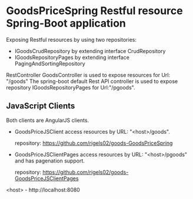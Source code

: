 # GoodsPriceSpring Restful resource Spring-Boot application

Exposing Restful resources by using two repositories:

- IGoodsCrudRepository  by extending  interface CrudRepository
- IGoodsRepositoryPages by extending interface PagingAndSortingRepository

RestController GoodsController is used to expose resources for Url: "/goods"
The spring-boot default Rest API controller is used to expose repository IGoodsRepositoryPages
for Url:"/pgoods".

## JavaScript Clients

Both clients are AngularJS clients.

- GoodsPriceJSClient access resources by URL:  "&lt;host>/goods".
    
    repository: https://github.com/rigels02/goods-GoodsPriceSpring

- GoodsPriceJSClientPages access resources by URL: "&lt;host>/pgoods" and has pagenation support.
   
    repository: https://github.com/rigels02/goods-GoodsPriceJSClientPages

&lt;host> - http://localhost:8080


